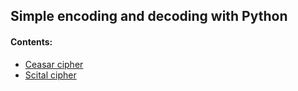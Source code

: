 ## Simple encoding and decoding with Python

#### Contents:
+ [Ceasar cipher](caesar.py)
+ [Scital cipher](scital.py)
